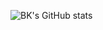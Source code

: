 ![BK's GitHub stats](https://github-readme-stats.vercel.app/api?username=hbk671104&count_private=true&show_icons=true&theme=dark)
